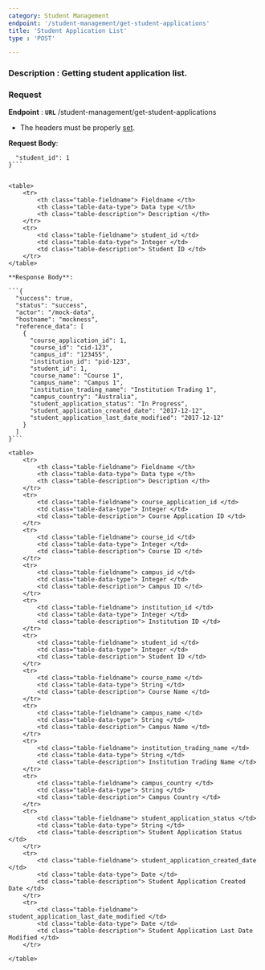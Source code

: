 ```yaml
---
category: Student Management
endpoint: '/student-management/get-student-applications'
title: 'Student Application List'
type : 'POST'

---
```

### **Description** : Getting student application list.
### Request

**Endpoint** : **`URL`** /student-management/get-student-applications

* The headers must be properly [set](#/Info-setting-headers-token).

**Request Body**: 

```{
  "student_id": 1
}```


<table>
	<tr>
		<th class="table-fieldname"> Fieldname </th>
		<th class="table-data-type"> Data type </th>
		<th class="table-description"> Description </th>
	</tr>
	<tr>
		<td class="table-fieldname"> student_id </td>
		<td class="table-data-type"> Integer </td>
		<td class="table-description"> Student ID </td>
	</tr>
</table>

**Response Body**: 

```{
  "success": true,
  "status": "success",
  "actor": "/mock-data",
  "hostname": "mockness",
  "reference_data": [
    {
      "course_application_id": 1,
      "course_id": "cid-123",
      "campus_id": "123455",
      "institution_id": "pid-123",
      "student_id": 1,
      "course_name": "Course 1",
      "campus_name": "Campus 1",
      "institution_trading_name": "Institution Trading 1",
      "campus_country": "Australia",
      "student_application_status": "In Progress",
      "student_application_created_date": "2017-12-12",
      "student_application_last_date_modified": "2017-12-12"
    }
  ]
}```

<table>
	<tr>
		<th class="table-fieldname"> Fieldname </th>
		<th class="table-data-type"> Data type </th>
		<th class="table-description"> Description </th>
	</tr>
	<tr>
		<td class="table-fieldname"> course_application_id </td>
		<td class="table-data-type"> Integer </td>
		<td class="table-description"> Course Application ID </td>
	</tr>
	<tr>
		<td class="table-fieldname"> course_id </td>
		<td class="table-data-type"> Integer </td>
		<td class="table-description"> Course ID </td>
	</tr>
	<tr>
		<td class="table-fieldname"> campus_id </td>
		<td class="table-data-type"> Integer </td>
		<td class="table-description"> Campus ID </td>
	</tr>
	<tr>
		<td class="table-fieldname"> institution_id </td>
		<td class="table-data-type"> Integer </td>
		<td class="table-description"> Institution ID </td>
	</tr>
	<tr>
		<td class="table-fieldname"> student_id </td>
		<td class="table-data-type"> Integer </td>
		<td class="table-description"> Student ID </td>
	</tr>
	<tr>
		<td class="table-fieldname"> course_name </td>
		<td class="table-data-type"> String </td>
		<td class="table-description"> Course Name </td>
	</tr>
	<tr>
		<td class="table-fieldname"> campus_name </td>
		<td class="table-data-type"> String </td>
		<td class="table-description"> Campus Name </td>
	</tr>
	<tr>
		<td class="table-fieldname"> institution_trading_name </td>
		<td class="table-data-type"> String </td>
		<td class="table-description"> Institution Trading Name </td>
	</tr>
	<tr>
		<td class="table-fieldname"> campus_country </td>
		<td class="table-data-type"> String </td>
		<td class="table-description"> Campus Country </td>
	</tr>
	<tr>
		<td class="table-fieldname"> student_application_status </td>
		<td class="table-data-type"> String </td>
		<td class="table-description"> Student Application Status </td>
	</tr>
	<tr>
		<td class="table-fieldname"> student_application_created_date </td>
		<td class="table-data-type"> Date </td>
		<td class="table-description"> Student Application Created Date </td>
	</tr>
	<tr>
		<td class="table-fieldname"> student_application_last_date_modified </td>
		<td class="table-data-type"> Date </td>
		<td class="table-description"> Student Application Last Date Modified </td>
	</tr>

</table>